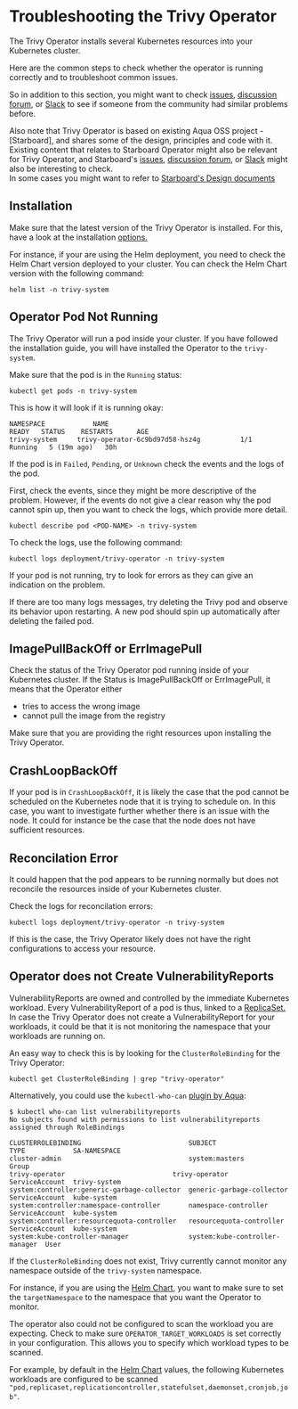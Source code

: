 # Troubleshooting the Trivy Operator

The Trivy Operator installs several Kubernetes resources into your Kubernetes cluster.

Here are the common steps to check whether the operator is running correctly and to troubleshoot common issues.

So in addition to this section, you might want to check [issues](https://github.com/aquasecurity/trivy/issues), [discussion forum](https://github.com/aquasecurity/trivy/discussions), or [Slack](https://slack.aquasec.com) to see if someone from the community had similar problems before.

Also note that Trivy Operator is based on existing Aqua OSS project - [Starboard], and shares some of the design, principles and code with it. Existing content that relates to Starboard Operator might also be relevant for Trivy Operator, and Starboard's [issues](https://github.com/aquasecurity/starboard/issues), [discussion forum](https://github.com/aquasecurity/starboard/discussions), or [Slack](https://slack.aquasec.com) might also be interesting to check.  
In some cases you might want to refer to [Starboard's Design documents](https://aquasecurity.github.io/starboard/latest/design/)

## Installation

Make sure that the latest version of the Trivy Operator is installed. For this, have a look at the installation [options.](./helm.md)

For instance, if your are using the Helm deployment, you need to check the Helm Chart version deployed to your cluster. You can check the Helm Chart version with the following command:
```
helm list -n trivy-system
```

## Operator Pod Not Running

The Trivy Operator will run a pod inside your cluster. If you have followed the installation guide, you will have installed the Operator to the `trivy-system`.

Make sure that the pod is in the `Running` status:
```
kubectl get pods -n trivy-system
```

This is how it will look if it is running okay:

```
NAMESPACE            NAME                                         READY   STATUS    RESTARTS      AGE
trivy-system     trivy-operator-6c9bd97d58-hsz4g          1/1     Running   5 (19m ago)   30h
```

If the pod is in `Failed`, `Pending`, or `Unknown` check the events and the logs of the pod.

First, check the events, since they might be more descriptive of the problem. However, if the events do not give a clear reason why the pod cannot spin up, then you want to check the logs, which provide more detail.

```
kubectl describe pod <POD-NAME> -n trivy-system
```

To check the logs, use the following command:
```
kubectl logs deployment/trivy-operator -n trivy-system
```

If your pod is not running, try to look for errors as they can give an indication on the problem.

If there are too many logs messages, try deleting the Trivy pod and observe its behavior upon restarting. A new pod should spin up automatically after deleting the failed pod.

## ImagePullBackOff or ErrImagePull

Check the status of the Trivy Operator pod running inside of your Kubernetes cluster. If the Status is ImagePullBackOff or ErrImagePull, it means that the Operator either

* tries to access the wrong image
* cannot pull the image from the registry

Make sure that you are providing the right resources upon installing the Trivy Operator.

## CrashLoopBackOff

If your pod is in `CrashLoopBackOff`, it is likely the case that the pod cannot be scheduled on the Kubernetes node that it is trying to schedule on.
In this case, you want to investigate further whether there is an issue with the node. It could for instance be the case that the node does not have sufficient resources.

## Reconcilation Error

It could happen that the pod appears to be running normally but does not reconcile the resources inside of your Kubernetes cluster.

Check the logs for reconcilation errors:
```
kubectl logs deployment/trivy-operator -n trivy-system
```

If this is the case, the Trivy Operator likely does not have the right configurations to access your resource.

## Operator does not Create VulnerabilityReports

VulnerabilityReports are owned and controlled by the immediate Kubernetes workload. Every VulnerabilityReport of a pod is thus, linked to a [ReplicaSet.](./index.md) In case the Trivy Operator does not create a VulnerabilityReport for your workloads, it could be that it is not monitoring the namespace that your workloads are running on.

An easy way to check this is by looking for the `ClusterRoleBinding` for the Trivy Operator:

```
kubectl get ClusterRoleBinding | grep "trivy-operator"
```

Alternatively, you could use the `kubectl-who-can` [plugin by Aqua](https://github.com/aquasecurity/kubectl-who-can):

```console
$ kubectl who-can list vulnerabilityreports
No subjects found with permissions to list vulnerabilityreports assigned through RoleBindings

CLUSTERROLEBINDING                           SUBJECT                         TYPE            SA-NAMESPACE
cluster-admin                                system:masters                  Group
trivy-operator                           trivy-operator              ServiceAccount  trivy-system
system:controller:generic-garbage-collector  generic-garbage-collector       ServiceAccount  kube-system
system:controller:namespace-controller       namespace-controller            ServiceAccount  kube-system
system:controller:resourcequota-controller   resourcequota-controller        ServiceAccount  kube-system
system:kube-controller-manager               system:kube-controller-manager  User
```

If the `ClusterRoleBinding` does not exist, Trivy currently cannot monitor any namespace outside of the `trivy-system` namespace.

For instance, if you are using the [Helm Chart](./helm.md), you want to make sure to set the `targetNamespace` to the namespace that you want the Operator to monitor.

The operator also could not be configured to scan the workload you are expecting. Check to make sure `OPERATOR_TARGET_WORKLOADS` is set correctly in your configuration. This allows you to specify which workload types to be scanned. 

For example, by default in the [Helm Chart](./helm.md) values, the following Kubernetes workloads are configured to be scanned
`"pod,replicaset,replicationcontroller,statefulset,daemonset,cronjob,job"`.
